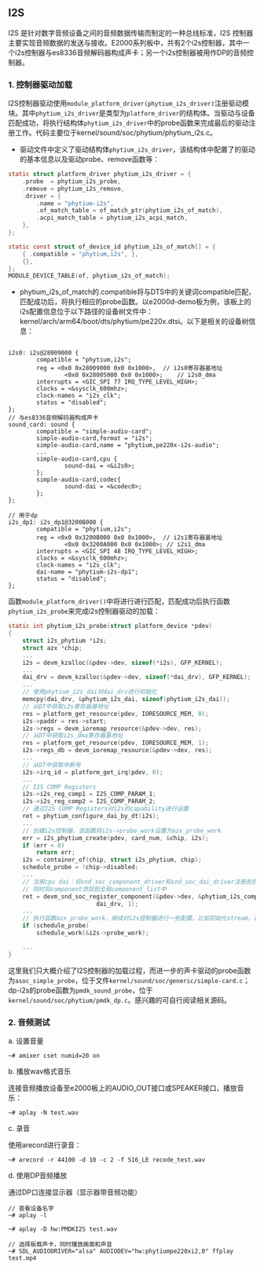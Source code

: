 ## I2S

I2S 是针对数字音频设备之间的音频数据传输而制定的一种总线标准，I2S 控制器主要实现音频数据的发送与接收。E2000系列板中，共有2个i2s控制器，其中一个i2s控制器与es8336音频解码器构成声卡；另一个i2s控制器被用作DP的音频控制器。

### 1. 控制器驱动加载
I2S控制器驱动使用`module_platform_driver(phytium_i2s_driver)`注册驱动模块。其中`phytium_i2s_driver`是类型为`platform_driver`的结构体。当驱动与设备匹配成功，将执行结构体`phytium_i2s_driver`中的probe函数来完成最后的驱动注册工作。代码主要位于kernel/sound/soc/phytium/phytium_i2s.c。

- 驱动文件中定义了驱动结构体`phytium_i2s_driver`，该结构体中配置了的驱动的基本信息以及驱动probe、remove函数等：
```c
static struct platform_driver phytium_i2s_driver = {
	.probe	= phytium_i2s_probe,
	.remove	= phytium_i2s_remove,
	.driver	= {
		.name = "phytium-i2s",
		.of_match_table = of_match_ptr(phytium_i2s_of_match),
		.acpi_match_table = phytium_i2s_acpi_match,
	},
};

static const struct of_device_id phytium_i2s_of_match[] = {
	{ .compatible = "phytium,i2s", },
	{},
};
MODULE_DEVICE_TABLE(of, phytium_i2s_of_match);

```

- phytium_i2s_of_match的.compatible将与DTS中的关键词compatible匹配，匹配成功后，将执行相应的probe函数。以e2000d-demo板为例，该板上的i2s配置信息位于以下路径的设备树文件中：kernel/arch/arm64/boot/dts/phytium/pe220x.dtsi。以下是相关的设备树信息：

```dts

i2s0: i2s@28009000 {
		compatible = "phytium,i2s";
		reg = <0x0 0x28009000 0x0 0x1000>,	// i2s0寄存器基地址
				<0x0 0x28005000 0x0 0x1000>;	// i2s0_dma
		interrupts = <GIC_SPI 77 IRQ_TYPE_LEVEL_HIGH>;
		clocks = <&sysclk_600mhz>;
		clock-names = "i2s_clk";
		status = "disabled";
};
// 与es8336音频解码器构成声卡
sound_card: sound {
		compatible = "simple-audio-card";
		simple-audio-card,format = "i2s";
		simple-audio-card,name = "phytium,pe220x-i2s-audio";
		...
		simple-audio-card,cpu {
				sound-dai = <&i2s0>;
		};
		simple-audio-card,codec{
				sound-dai = <&codec0>;
		};
};

// 用于dp
i2s_dp1: i2s_dp1@3200B000 {
		compatible = "phytium,i2s";
		reg = <0x0 0x3200B000 0x0 0x1000>,	// i2s1寄存器基地址
				<0x0 0x3200A000 0x0 0x1000>; // i2s1_dma
		interrupts = <GIC_SPI 48 IRQ_TYPE_LEVEL_HIGH>;
		clocks = <&sysclk_600mhz>;
		clock-names = "i2s_clk";
		dai-name = "phytium-i2s-dp1";
		status = "disabled";
};

```
函数`module_platform_driver()`中将进行进行匹配，匹配成功后执行函数`phytium_i2s_probe`来完成i2s控制器驱动的加载：
``` c
static int phytium_i2s_probe(struct platform_device *pdev)
{
	struct i2s_phytium *i2s;
	struct azx *chip;
	...
	i2s = devm_kzalloc(&pdev->dev, sizeof(*i2s), GFP_KERNEL);
	...
	dai_drv = devm_kzalloc(&pdev->dev, sizeof(*dai_drv), GFP_KERNEL);	
	...
	// 使用phytium_i2s_dai对dai_drv进行初始化
	memcpy(dai_drv, &phytium_i2s_dai, sizeof(phytium_i2s_dai));
	// 从DT中获取i2s寄存器基地址
	res = platform_get_resource(pdev, IORESOURCE_MEM, 0);	
	i2s->paddr = res->start;
	i2s->regs = devm_ioremap_resource(&pdev->dev, res);
	// 从DT中获取i2s_dma寄存器基地址
	res = platform_get_resource(pdev, IORESOURCE_MEM, 1);	
	i2s->regs_db = devm_ioremap_resource(&pdev->dev, res);
	...
	// 从DT中获取中断号
	i2s->irq_id = platform_get_irq(pdev, 0);	
	...
	// I2S COMP Registers
	i2s->i2s_reg_comp1 = I2S_COMP_PARAM_1;	
	i2s->i2s_reg_comp2 = I2S_COMP_PARAM_2;
	// 通过I2S COMP Registers对i2s的capability进行设置
	ret = phytium_configure_dai_by_dt(i2s);	
	...
	// 创建i2s控制器，该函数将i2s->probe_work设置为azx_probe_work
	err = i2s_phytium_create(pdev, card_num, &chip, i2s);	
	if (err < 0)
		return err;
	i2s = container_of(chip, struct i2s_phytium, chip);					// 根据chip获取i2s_phytium i2s
	schedule_probe = !chip->disabled;
	...
	// 注册cpu dai：将snd_soc_component_driver和snd_soc_dai_driver注册到创建的component里
	// 同时将component添加到全局component_list中
	ret = devm_snd_soc_register_component(&pdev->dev, &phytium_i2s_component,
						 dai_drv, 1);		
	...
	// 执行函数azx_probe_work，继续对i2s控制器进行一些配置，比如初始化stream，配置bdl等
	if (schedule_probe)				
		schedule_work(&i2s->probe_work);	

	...
}
```
这里我们只大概介绍了I2S控制器的加载过程，而进一步的声卡驱动的probe函数为`asoc_simple_probe`，位于文件`kernel/sound/soc/generic/simple-card.c`；dp-i2s的probe函数为`pmdk_sound_probe`，位于`kernel/sound/soc/phytium/pmdk_dp.c`。感兴趣的可自行阅读相关源码。

### 2. 音频测试
a. 设置音量
```
~# amixer cset numid=20 on
```

b. 播放wav格式音乐

连接音频播放设备至e2000板上的AUDIO_OUT接口或SPEAKER接口，播放音乐：
```
~# aplay -N test.wav
```

c.  录音

使用arecord进行录音：
```
~# arecord -r 44100 -d 10 -c 2 -f S16_LE recode_test.wav
```
d. 使用DP音频播放

通过DP口连接显示器（显示器带音频功能）
```
// 查看设备名字
~# aplay -l

~# aplay -D hw:PMDKI2S test.wav

// 选择板载声卡，同时播放画面和声音
~# SDL_AUDIODRIVER="alsa" AUDIODEV="hw:phytiumpe220xi2,0" ffplay test.mp4